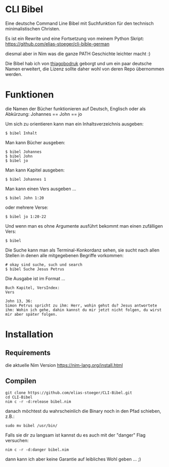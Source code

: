 # CLI Bibel
Eine deutsche Command Line Bibel mit Suchfunktion für den technisch minimalistischen Christen.

Es ist ein Rewrite und eine Fortsetzung von meinem Python Skript:
https://github.com/elias-stoeger/cli-bible-german

diesmal aber in Nim was die ganze PATH Geschichte leichter macht :)

Die Bibel hab ich von [thiagobodruk](https://github.com/thiagobodruk/bible) geborgt und um ein paar deutsche Namen erweitert, die Lizenz sollte daher wohl von deren Repo übernommen werden.

# Funktionen
die Namen der Bücher funktionieren auf Deutsch, Englisch oder als Abkürzung:
Johannes == John == jo

Um sich zu orientieren kann man ein Inhaltsverzeichnis ausgeben:
```
$ bibel Inhalt
```

Man kann Bücher ausgeben:
```
$ bibel Johannes
$ bibel John
$ bibel jo
```

Man kann Kapitel ausgeben:
```
$ bibel Johannes 1
```

Man kann einen Vers ausgeben ...
```
$ bibel John 1:20
```

oder mehrere Verse:
```
$ bibel jo 1:20-22
```

Und wenn man es ohne Argumente ausführt bekommt man einen zufälligen Vers:
```
$ bibel
```

Die Suche kann man als Terminal-Konkordanz sehen, sie sucht nach allen Stellen in denen alle mitgegebenen Begriffe vorkommen:
```
# okay sind suche, such und search
$ bibel Suche Jesus Petrus
```
Die Ausgabe ist im Format ...
```
Buch Kapitel, VersIndex:
Vers

John 13, 36:
Simon Petrus spricht zu ihm: Herr, wohin gehst du? Jesus antwortete ihm: Wohin ich gehe, dahin kannst du mir jetzt nicht folgen, du wirst mir aber später folgen.
```

# Installation

## Requirements
die aktuelle Nim Version
https://nim-lang.org/install.html

## Compilen
```
git clone https://github.com/elias-stoeger/CLI-Bibel.git
cd CLI-Bibel
nim c -r -d:release bibel.nim
```

danach möchtest du wahrscheinlich die Binary noch in den Pfad schieben, z.B.:
```
sudo mv bibel /usr/bin/
```

Falls sie dir zu langsam ist kannst du es auch mit der "danger" Flag versuchen:
```
nim c -r -d:danger bibel.nim
```
dann kann ich aber keine Garantie auf leibliches Wohl geben ... ;)
